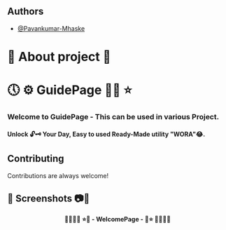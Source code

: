 ## Authors

- [@Pavankumar-Mhaske](https://github.com/Pavankumar-Mhaske)

# 🚀 About project 💖

# 🕔 ⚙ GuidePage ✌🏻 ⭐

### Welcome to GuidePage - This can be used in various Project.

#### Unlock 🔓🗝 Your Day, Easy to used Ready-Made utility "WORA"😂.



## Contributing

Contributions are always welcome!

## 📸 Screenshots 📷🎥

<p align="center">
  <b> 🌴🎄🌳🌲 ⭐💖 - WelcomePage - 💖⭐ 🌲🌳🎄🌴 </b>
</p>